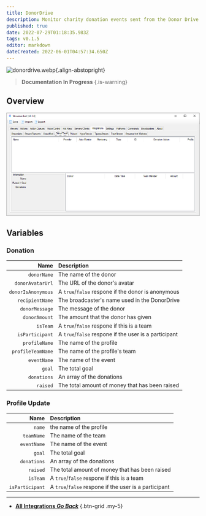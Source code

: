 ```yaml
---
title: DonorDrive
description: Monitor charity donation events sent from the Donor Drive platform
published: true
date: 2022-07-29T01:18:35.983Z
tags: v0.1.5
editor: markdown
dateCreated: 2022-06-01T04:57:34.650Z
---
```


![donordrive.webp](/donordrive.webp){.align-abstopright}

> **Documentation In Progress**
{.is-warning}

## Overview

![donordrive-integration.png](/donordrive-integration.png)

## Variables
### Donation
| Name | Description |
|-----:|:------------|
| `donorName` | The name of the donor
| `donorAvatarUrl` | The URL of the donor's avatar
| `donorIsAnonymous` | A `true`/`false` respone if the donor is anonymous
| `recipientName` | The broadcaster's name used in the DonorDrive
| `donorMessage` | The message of the donor
| `donorAmount` | The amount that the donor has given
| `isTeam` | A `true`/`false` respone if this is a team
| `isParticipant` | A `true`/`false` respone if the user is a participant
| `profileName` | The name of the profile
| `profileTeamName` | The name of the profile's team
| `eventName` | The name of the event
| `goal` | The total goal
| `donations` | An array of the donations
| `raised` | The total amount of money that has been raised

### Profile Update
| Name | Description |
|-----:|:------------|
| `name` | the name of the profile
| `teamName` | The name of the team
| `eventName` | The name of the event
| `goal` | The total goal
| `donations` | An array of the donations
| `raised` | The total amount of money that has been raised
| `isTeam` | A `true`/`false` respone if this is a team
| `isParticipant` | A `true`/`false` respone if the user is a participant

---

- [<i class="mdi mdi-chevron-left"></i> **All Integrations *Go Back***](/en/Integrations)
{.btn-grid .my-5}